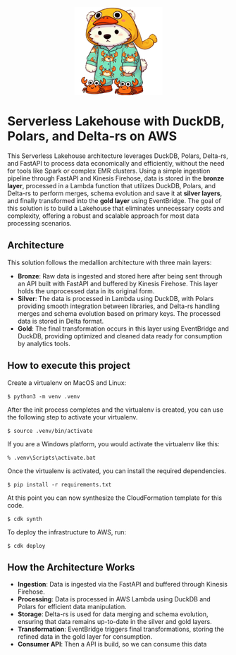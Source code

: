 <p align="center">
  <img src="./assets/images/logo.png" alt="Logo" width="200"/>
</p>

# Serverless Lakehouse with DuckDB, Polars, and Delta-rs on AWS

This Serverless Lakehouse architecture leverages DuckDB, Polars, Delta-rs, and FastAPI to process data economically and efficiently, without the need for tools like Spark or complex EMR clusters. Using a simple ingestion pipeline through FastAPI and Kinesis Firehose, data is stored in the **bronze layer**, processed in a Lambda function that utilizes DuckDB, Polars, and Delta-rs to perform merges, schema evolution and save it at **silver layers**, and finally transformed into the **gold layer** using EventBridge. The goal of this solution is to build a Lakehouse that eliminates unnecessary costs and complexity, offering a robust and scalable approach for most data processing scenarios.

## Architecture

This solution follows the medallion architecture with three main layers:

* **Bronze**: Raw data is ingested and stored here after being sent through an API built with FastAPI and buffered by Kinesis Firehose. This layer holds the unprocessed data in its original form.
* **Silver**: The data is processed in Lambda using DuckDB, with Polars providing smooth integration between libraries, and Delta-rs handling merges and schema evolution based on primary keys. The processed data is stored in Delta format.
* **Gold**: The final transformation occurs in this layer using EventBridge and DuckDB, providing optimized and cleaned data ready for consumption by analytics tools.

## How to execute this project

Create a virtualenv on MacOS and Linux:

```
$ python3 -m venv .venv
```

After the init process completes and the virtualenv is created, you can use the following
step to activate your virtualenv.

```
$ source .venv/bin/activate
```

If you are a Windows platform, you would activate the virtualenv like this:

```
% .venv\Scripts\activate.bat
```

Once the virtualenv is activated, you can install the required dependencies.

```
$ pip install -r requirements.txt
```

At this point you can now synthesize the CloudFormation template for this code.

```
$ cdk synth
```

To deploy the infrastructure to AWS, run:
```
$ cdk deploy
```

## How the Architecture Works
* **Ingestion**: Data is ingested via the FastAPI and buffered through Kinesis Firehose.
* **Processing**: Data is processed in AWS Lambda using DuckDB and Polars for efficient data manipulation.
* **Storage**: Delta-rs is used for data merging and schema evolution, ensuring that data remains up-to-date in the silver and gold layers.
* **Transformation**: EventBridge triggers final transformations, storing the refined data in the gold layer for consumption.
* **Consumer API**: Then a API is build, so we can consume this data